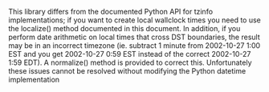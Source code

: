This library differs from the documented Python API for tzinfo implementations; if you want to create local wallclock times you need to use the localize() method documented in this document. In addition, if you perform date arithmetic on local times that cross DST boundaries, the result may be in an incorrect timezone (ie. subtract 1 minute from 2002-10-27 1:00 EST and you get 2002-10-27 0:59 EST instead of the correct 2002-10-27 1:59 EDT). A normalize() method is provided to correct this. Unfortunately these issues cannot be resolved without modifying the Python datetime implementation
